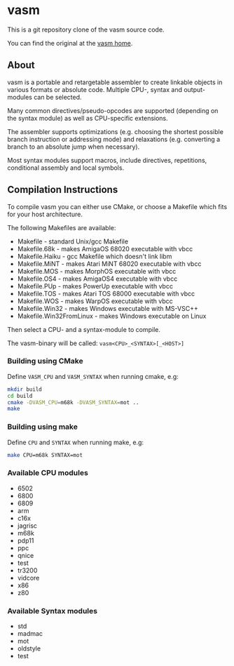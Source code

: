 # vasm

This is a git repository clone of the vasm source code.

You can find the original at the [vasm home](http://sun.hasenbraten.de/vasm).

## About

vasm is a portable and retargetable assembler to create linkable objects in various formats or absolute code. Multiple CPU-, syntax and output-modules can be selected.

Many common directives/pseudo-opcodes are supported (depending on the syntax module) as well as CPU-specific extensions.

The assembler supports optimizations (e.g. choosing the shortest possible branch instruction or addressing mode) and relaxations (e.g. converting a branch to an absolute jump when necessary).

Most syntax modules support macros, include directives, repetitions, conditional assembly and local symbols.



## Compilation Instructions

To compile vasm you can either use CMake, or choose a Makefile which fits for your host architecture.

The following Makefiles are available:

* Makefile - standard Unix/gcc Makefile
* Makefile.68k - makes AmigaOS 68020 executable with vbcc
* Makefile.Haiku - gcc Makefile which doesn't link libm
* Makefile.MiNT - makes Atari MiNT 68020 executable with vbcc
* Makefile.MOS - makes MorphOS executable with vbcc
* Makefile.OS4 - makes AmigaOS4 executable with vbcc
* Makefile.PUp - makes PowerUp executable with vbcc
* Makefile.TOS - makes Atari TOS 68000 executable with vbcc
* Makefile.WOS - makes WarpOS executable with vbcc
* Makefile.Win32 - makes Windows executable with MS-VSC++
* Makefile.Win32FromLinux - makes Windows executable on Linux

Then select a CPU- and a syntax-module to compile.

The vasm-binary will be called: `vasm<CPU>_<SYNTAX>[_<HOST>]`

### Building using CMake

Define `VASM_CPU` and `VASM_SYNTAX` when running cmake, e.g:

```bash
mkdir build
cd build
cmake -DVASM_CPU=m68k -DVASM_SYNTAX=mot ..
make
```

### Building using make

Define `CPU` and `SYNTAX` when running make, e.g:

```bash
make CPU=m68k SYNTAX=mot
```

### Available CPU modules

* 6502
* 6800
* 6809
* arm
* c16x
* jagrisc
* m68k
* pdp11
* ppc
* qnice
* test
* tr3200
* vidcore
* x86
* z80

### Available Syntax modules

* std
* madmac
* mot
* oldstyle
* test

